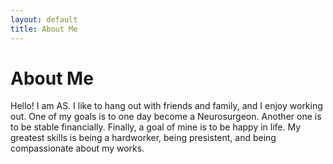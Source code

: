 ```yaml
---
layout: default
title: About Me
---
```

# About Me
Hello! I am AS.
I like to hang out with friends and family, and I enjoy working out. One of my goals is to one day become a Neurosurgeon. Another one is to be stable financially. Finally, a goal of mine is to be happy in life. My greatest skills is being a hardworker, being presistent, and being compassionate about my works.
